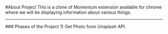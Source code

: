 #About Project
This is a clone of Momentum extension available for chrome where we will be displaying information about various things. 
<hr>
### Phases of the Project
1) Get Photo from Unsplash API. 